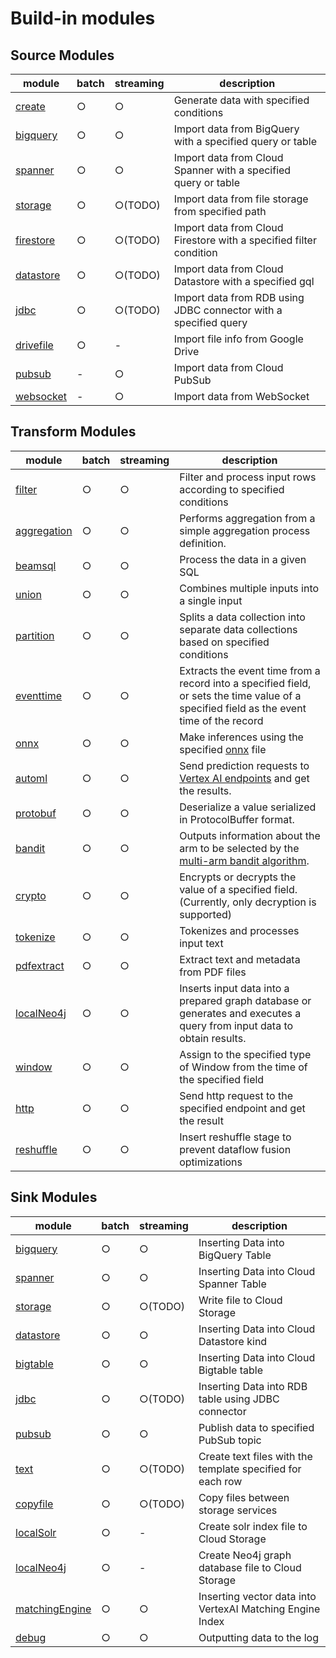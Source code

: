 # Build-in modules

## Source Modules

| module                           | batch | streaming | description                                                        |
|----------------------------------|-------|-----------|--------------------------------------------------------------------|
| [create](source/pubsub.md)       | ○     | ○         | Generate data with specified conditions                            |
| [bigquery](source/bigquery.md)   | ○     | ○         | Import data from BigQuery with a specified query or table          |
| [spanner](source/spanner.md)     | ○     | ○         | Import data from Cloud Spanner with a specified query or table     |
| [storage](source/storage.md)     | ○     | ○(TODO)   | Import data from file storage from specified path                  |
| [firestore](source/firestore.md) | ○     | ○(TODO)   | Import data from Cloud Firestore with a specified filter condition |
| [datastore](source/datastore.md) | ○     | ○(TODO)   | Import data from Cloud Datastore with a specified gql              |
| [jdbc](source/jdbc.md)           | ○     | ○(TODO)   | Import data from RDB using JDBC connector with a specified query   |
| [drivefile](source/drivefile.md) | ○     | -         | Import file info from Google Drive                                 |
| [pubsub](source/pubsub.md)       | -     | ○         | Import data from Cloud PubSub                                      |
| [websocket](source/websocket.md) | -     | ○         | Import data from WebSocket                                         |

## Transform Modules

| module                                    | batch | streaming | description                                                                                                                                           |
|-------------------------------------------|-------|-----------|-------------------------------------------------------------------------------------------------------------------------------------------------------|
| [filter](transform/filter.md)             | ○     | ○         | Filter and process input rows according to specified conditions                                                                                       |
| [aggregation](transform/aggregation.md)   | ○     | ○         | Performs aggregation from a simple aggregation process definition.                                                                                    |
| [beamsql](transform/beamsql.md)           | ○     | ○         | Process the data in a given SQL                                                                                                                       |
| [union](transform/union.md)               | ○     | ○         | Combines multiple inputs into a single input                                                                                                          |
| [partition](transform/partition.md)       | ○     | ○         | Splits a data collection into separate data collections based on specified conditions                                                                 |
| [eventtime](transform/eventtime.md)       | ○     | ○         | Extracts the event time from a record into a specified field, or sets the time value of a specified field as the event time of the record             |
| [onnx](transform/onnx.md)                 | ○     | ○         | Make inferences using the specified [onnx](https://onnxruntime.ai/) file                                                                              |
| [automl](transform/automl.md)             | ○     | ○         | Send prediction requests to [Vertex AI endpoints](https://cloud.google.com/vertex-ai/docs/predictions/online-predictions-automl) and get the results. |
| [protobuf](transform/protobuf.md)         | ○     | ○         | Deserialize a value serialized in ProtocolBuffer format.                                                                                              |
| [bandit](transform/bandit.md)             | ○     | ○         | Outputs information about the arm to be selected by the [multi-arm bandit algorithm](https://en.wikipedia.org/wiki/Multi-armed_bandit).               |
| [crypto](transform/crypto.md)             | ○     | ○         | Encrypts or decrypts the value of a specified field.(Currently, only decryption is supported)                                                         |
| [tokenize](transform/tokenize.md)         | ○     | ○         | Tokenizes and processes input text                                                                                                                    |
| [pdfextract](transform/pdfextract.md)     | ○     | ○         | Extract text and metadata from PDF files                                                                                                              |
| [localNeo4j](transform/localneo4j.md)     | ○     | ○         | Inserts input data into a prepared graph database or generates and executes a query from input data to obtain results.                                |
| [window](transform/window.md)             | ○     | ○         | Assign to the specified type of Window from the time of the specified field                                                                           |
| [http](transform/http.md)                 | ○     | ○         | Send http request to the specified endpoint and get the result                                                                                        |
| [reshuffle](transform/reshuffle.md)       | ○     | ○         | Insert reshuffle stage to prevent dataflow fusion optimizations                                                                                       |

## Sink Modules

| module                                   | batch | streaming | description                                                |
|------------------------------------------|-------|-----------|------------------------------------------------------------|
| [bigquery](sink/bigquery.md)             | ○     | ○         | Inserting Data into BigQuery Table                         |
| [spanner](sink/spanner.md)               | ○     | ○         | Inserting Data into Cloud Spanner Table                    |
| [storage](sink/storage.md)               | ○     | ○(TODO)   | Write file to Cloud Storage                                |
| [datastore](sink/datastore.md)           | ○     | ○         | Inserting Data into Cloud Datastore kind                   |
| [bigtable](sink/bigtable.md)             | ○     | ○         | Inserting Data into Cloud Bigtable table                   |
| [jdbc](sink/jdbc.md)                     | ○     | ○(TODO)   | Inserting Data into RDB table using JDBC connector         |
| [pubsub](sink/pubsub.md)                 | ○     | ○         | Publish data to specified PubSub topic                     |
| [text](sink/text.md)                     | ○     | ○(TODO)   | Create text files with the template specified for each row |
| [copyfile](sink/copyfile.md)             | ○     | ○(TODO)   | Copy files between storage services                        |
| [localSolr](sink/localsolr.md)           | ○     | -         | Create solr index file to Cloud Storage                    |
| [localNeo4j](sink/localneo4j.md)         | ○     | -         | Create Neo4j graph database file to Cloud Storage          |
| [matchingEngine](sink/matchingengine.md) | ○     | ○         | Inserting vector data into VertexAI Matching Engine Index  |
| [debug](sink/debug.md)                   | ○     | ○         | Outputting data to the log                                 |
